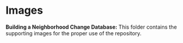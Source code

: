 # Images
**Building a Neighborhood Change Database:**
This folder contains the supporting images for the proper use of the repository. 

